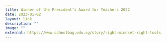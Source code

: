 ```yaml
---
title: Winner of the President’s Award for Teachers 2022
date: 2023-01-02
layout: link
description: ""
image: ""
external: https://www.schoolbag.edu.sg/story/right-mindset-right-tools-right-results
---
```

